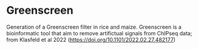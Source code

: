 # Greenscreen
Generation of a Greenscreen filter in rice and maize. Greenscreen is a bioinformatic tool that aim to remove artifictual signals from ChIPseq data; from Klasfeld et al 2022 (https://doi.org/10.1101/2022.02.27.482177)
